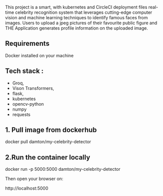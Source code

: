 This project is a smart, with kubernetes and CircleCI deployment files real-time celebrity recognition system that leverages cutting-edge computer vision and machine learning techniques to identify famous faces from images.
Users to upload a jpeg pictures of their favourite public figure and THE Application generates profile information on the uploaded image.

## Requirements
Docker installed on your machine





## Tech stack :
- Groq,
- Vison Transformers,
- flask,
- kubernetes
- opencv-python
- numpy
- requests




## 1. Pull image from dockerhub

   
docker pull damton/my-celebrity-detector



## 2.Run the container locally

docker run -p 5000:5000 damton/my-celebrity-detector

Then open your browser on:

http://localhost:5000
